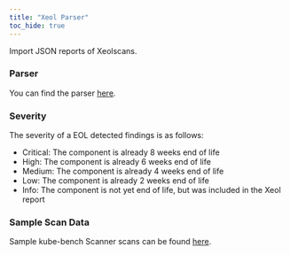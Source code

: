 ```yaml
---
title: "Xeol Parser"
toc_hide: true
---
```

Import JSON reports of Xeolscans.

### Parser
You can find the parser [here](https://github.com/xeol-io/xeol).

### Severity
The severity of a EOL detected findings is as follows:
- Critical: The component is already 8 weeks end of life
- High: The component is already 6 weeks end of life
- Medium: The component is already 4 weeks end of life
- Low: The component is already 2 weeks end of life
- Info: The component is not yet end of life, but was included in the Xeol report

### Sample Scan Data
Sample kube-bench Scanner scans can be found [here](https://github.com/DefectDojo/django-DefectDojo/tree/master/unittests/scans/xeol).